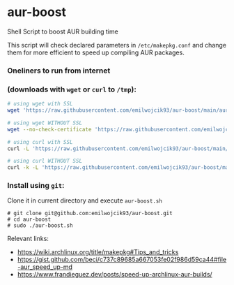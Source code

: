 # aur-boost
Shell Script to boost AUR building time

This script will check declared parameters in `/etc/makepkg.conf` and change them for more efficient to speed up compiling AUR packages.

### Oneliners to run from internet
### (downloads with `wget` or `curl` to `/tmp`):
```bash
# using wget with SSL
wget 'https://raw.githubusercontent.com/emilwojcik93/aur-boost/main/aur-boost.sh' -O "/tmp/aur-boost.sh" && chmod 755 "/tmp/aur-boost.sh" && sudo /tmp/aur-boost.sh

# using wget WITHOUT SSL
wget --no-check-certificate 'https://raw.githubusercontent.com/emilwojcik93/aur-boost/main/aur-boost.sh' -O "/tmp/aur-boost.sh" && chmod 755 "/tmp/aur-boost.sh" && sudo /tmp/aur-boost.sh

# using curl with SSL
curl -L 'https://raw.githubusercontent.com/emilwojcik93/aur-boost/main/aur-boost.sh' -o "/tmp/aur-boost.sh" && chmod 755 "/tmp/aur-boost.sh" && sudo /tmp/aur-boost.sh

# using curl WITHOUT SSL
curl -k -L 'https://raw.githubusercontent.com/emilwojcik93/aur-boost/main/aur-boost.sh' -o "/tmp/aur-boost.sh" && chmod 755 "/tmp/aur-boost.sh" && sudo /tmp/aur-boost.sh
```
### Install using `git`:
Clone it in current directory and execute `aur-boost.sh`
```
# git clone git@github.com:emilwojcik93/aur-boost.git
# cd aur-boost
# sudo ./aur-boost.sh
```

Relevant links:
 - https://wiki.archlinux.org/title/makepkg#Tips_and_tricks
 - https://gist.github.com/beci/c737c89685a667053fe02f986d59ca44#file-aur_speed_up-md
 - https://www.frandieguez.dev/posts/speed-up-archlinux-aur-builds/